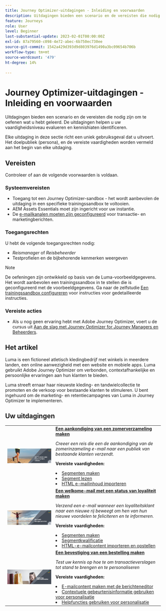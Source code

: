 ```yaml
---
title: Journey Optimizer-uitdagingen - Inleiding en voorwaarden
description: Uitdagingen bieden een scenario en de vereisten die nodig zijn om te oefenen wat u hebt geleerd. Elke uitdaging richt zich op een uniek gebruiksscenario dat u implementeert.
feature: Journeys
role: User
level: Beginner
last-substantial-update: 2023-02-01T00:00:00Z
exl-id: 87a79560-c098-4e72-abec-6b750ec730ee
source-git-commit: 1542a429d393d9d803976d1490a3bc09654b706b
workflow-type: tm+mt
source-wordcount: '479'
ht-degree: 14%

---
```


# Journey Optimizer-uitdagingen - Inleiding en voorwaarden

Uitdagingen bieden een scenario en de vereisten die nodig zijn om te oefenen wat u hebt geleerd. De uitdagingen helpen u uw vaardigheidsniveau evalueren en kennishiaten identificeren.

Elke uitdaging in deze sectie richt een uniek gebruiksgeval dat u uitvoert. Het doelpubliek (persona), en de vereiste vaardigheden worden vermeld aan het begin van elke uitdaging.

## Vereisten

Controleer of aan de volgende voorwaarden is voldaan.

### Systeemvereisten

* Toegang tot een Journey Optimizer-sandbox - het wordt aanbevolen de uitdaging in een specifieke trainingssandbox te voltooien.
* AEM Assets Essentials moet zijn ingericht voor uw instantie.
* De [e-mailkanalen moeten zijn geconfigureerd](https://experienceleague.adobe.com/docs/journey-optimizer/using/configuration/channel-surfaces.html) voor transactie- en marketingberichten.

### Toegangsrechten

U hebt de volgende toegangsrechten nodig:

* *Reismanager* of *Reisbeheerder*
* Testprofielen en de bijbehorende kenmerken weergeven

>[!NOTE]
> De oefeningen zijn ontwikkeld op basis van de Luma-voorbeeldgegevens. Het wordt aanbevolen een trainingssandbox in te stellen die is geconfigureerd met de voorbeeldgegevens. Ga naar de zelfstudie [Een trainingssandbox configureren](/help/tutorial-configure-a-training-sandbox/introduction-and-prerequisites.md) voor instructies voor gedetailleerde instructies.

### Vereiste acties

* Als u nog geen ervaring hebt met Adobe Journey Optimizer, voert u de cursus uit [Aan de slag met Journey Optimizer for Journey Managers en Beheerders](https://experienceleague.adobe.com/docs/courses/using/journeyoptimizer-u-1-2022-1-1-0.html).

## Het artikel

Luma is een fictioneel atletisch kledingbedrijf met winkels in meerdere landen, een online aanwezigheid met een website en mobiele apps. Luma gebruikt Adobe Journey Optimizer om verbonden, contextafhankelijke en persoonlijke ervaringen aan hun klanten te bieden.

Luma streeft ernaar haar nieuwste kleding- en tandwielcollectie te promoten en de verkoop voor bestaande klanten te stimuleren. U bent ingehuurd om de marketing- en retentiecampagnes van Luma in Journey Optimizer te implementeren.

## Uw uitdagingen

<table>
<tr>
<td>
 <div>
      <a href="summer-collection-announcement-challenge.md">
        <img alt="Aankondiging van de verzameling Afbeelding voor zomer" src="./assets/email-assets/luma-transactional-onboarding-3.png"/>
      </a>
      </div>
  </td>
  <td>
   <strong><a href="summer-collection-announcement-challenge.md">Een aankondiging van een zomerverzameling maken </strong>
    </a>
      <p>
      <em>Creeer een reis die een de aankondiging van de zomerinzameling e-mail naar een publiek van bestaande klanten verzendt. </em>
      <p>
      <b>Vereiste vaardigheden:</b>
      <li><a href="https://experienceleague.adobe.com/docs/journey-optimizer-learn/tutorials/profiles-segments-subscriptions/create-segments.html"> Segmenten maken</li>
      <li><a href="https://experienceleague.adobe.com/docs/journey-optimizer-learn/tutorials/create-journeys/use-case-read-segment.html">Segment lezen</li>
       <li><a href="https://experienceleague.adobe.com/docs/journey-optimizer-learn/tutorials/email-channel/import-and-author-html-email-content.html">HTML e-mailinhoud importeren</li>
  </td>
  </tr>
   <tr>
    <td>
    <div>
    <a>
      <img alt="Welkom" src="./assets/email-assets/luma-transactional-onboarding-1.png"/>
    </a>
    </div>
    <td>
    <div >
      <a>
    <strong><a href="loyalty-status-welcome-email-challenge.md">Een welkome-mail met een status van loyaliteit maken </strong>
    </a>
    </div>
    <p>
    <em>Verzend een e-mail wanneer een loyaliteitsklant naar een nieuwe rij beweegt om hen van hun nieuwe voordelen te feliciteren en te informeren.</em>
    <p>
    <b>Vereiste vaardigheden:</b>
      <li><a href="https://experienceleague.adobe.com/docs/journey-optimizer-learn/tutorials/profiles-segments-subscriptions/create-segments.html"> Segmenten maken</li>
      <li><a href="https://experienceleague.adobe.com/docs/journey-optimizer-learn/tutorials/create-journeys/use-case-read-segment-qualification.html">Segmentkwalificatie</li>
      <li><a href="https://experienceleague.adobe.com/docs/journey-optimizer-learn/tutorials/email-channel/import-and-author-html-email-content.html">HTML-e-mailcontent importeren en opstellen</li>
  </td>
  </tr>
  <tr>
  <td>
  <div>
    <a href="order-confirmation-challenge.md">
      <img alt="Luminantie-e-mail" src="./assets/email-assets/luma-transactional-order-confirmation.png"/>
    </a>
  </td>
  <td>
      <a href="order-confirmation-challenge.md">
    <strong><a href="order-confirmation-challenge.md">Een bevestiging van een bestelling maken</strong>
    </a>
    <div>
    <p>
    <em>Test uw kennis op hoe te om transactieverslagen tot stand te brengen en te personaliseren
    </em>
    <p>
    <b>Vereiste vaardigheden:</b>
      <li><a href="https://experienceleague.adobe.com/docs/journey-optimizer-learn/tutorials/email-channel/create-content-with-the-email-designer.html"> E-mailcontent maken met de berichteneditor</li>
      <li><a href="https://experienceleague.adobe.com/docs/journey-optimizer-learn/tutorials/personalize-content/use-contextual-event-information-for-personalization.html">Contextuele gebeurtenisinformatie gebruiken voor personalisatie</li>
      <li><a href="https://experienceleague.adobe.com/docs/journey-optimizer-learn/tutorials/personalize-content/use-helper-functions-for-personalization.html?lang=en">Helpfuncties gebruiken voor personalisatie</li>
  </td>
</table>
